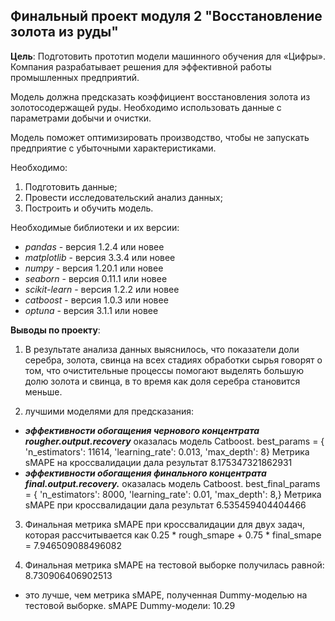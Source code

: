 ## Финальный проект модуля 2 "Восстановление золота из руды"

**Цель**: 
Подготовить прототип модели машинного обучения для «Цифры». Компания разрабатывает решения для эффективной работы промышленных предприятий.

Модель должна предсказать коэффициент восстановления золота из золотосодержащей руды. Необходимо использовать данные с параметрами добычи и очистки. 

Модель поможет оптимизировать производство, чтобы не запускать предприятие с убыточными характеристиками.

Необходимо:

1. Подготовить данные;
2. Провести исследовательский анализ данных;
3. Построить и обучить модель.

Необходимые библиотеки и их версии:
- *pandas* - версия 1.2.4 или новее
- *matplotlib* - версия 3.3.4 или новее
- *numpy* - версия 1.20.1 или новее
- *seaborn* - версия 0.11.1 или новее
- *scikit-learn* - версия 1.2.2 или новее
- *catboost* - версия 1.0.3 или новее
- *optuna* - версия 3.1.1 или новее


**Выводы по проекту**:

1. В результате анализа данных выяснилось, что показатели доли серебра, золота, свинца на всех стадиях обработки сырья говорят о том, что очистительные процессы помогают выделять большую долю золота и свинца, в то время как доля серебра становится меньше.

2. лучшими моделями для предсказания:
- ***эффективности обогащения чернового концентрата rougher.output.recovery*** оказалась модель Catboost. best_params = { 'n_estimators': 11614, 'learning_rate': 0.013, 'max_depth': 8} Метрика sMAPE на кроссвалидации дала результат 8.175347321862931
- ***эффективности обогащения финального концентрата final.output.recovery.*** оказалась модель Catboost. best_final_params = { 'n_estimators': 8000, 'learning_rate': 0.01, 'max_depth': 8,} Метрика sMAPE при кроссвалидации дала результат 6.535459404404466

3. Финальная метрика sMAPE при кроссвалидации для двух задач, которая рассчитывается как 0.25 * rough_smape + 0.75 * final_smape = 7.946509088496082

4. Финальная метрика sMAPE на тестовой выборке получилась равной: 8.730906406902513
- это лучше, чем метрика sMAPE, полученная Dummy-моделью на тестовой выборке. sMAPE Dummy-модели: 10.29
